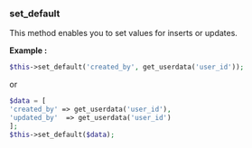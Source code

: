 ### set_default

This method enables you to set values for inserts or updates.

**Example :**

```php
$this->set_default('created_by', get_userdata('user_id'));
```
or 

```php
$data = [
'created_by' => get_userdata('user_id'),
'updated_by'  => get_userdata('user_id')
];
$this->set_default($data);
```